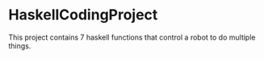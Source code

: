 # HaskellCodingProject
This project contains 7 haskell functions that control a robot to do multiple things. 

